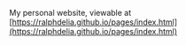 My personal website, viewable at [https://ralphdelia.github.io/pages/index.html](https://ralphdelia.github.io/pages/index.html) 
